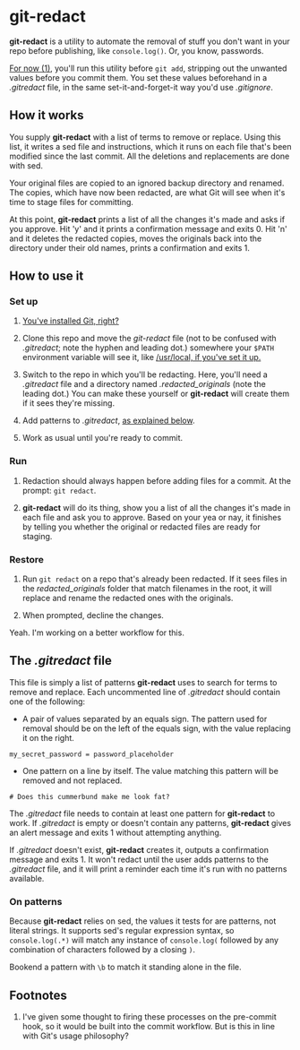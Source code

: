 git-redact
==========

**git-redact** is a utility to automate the removal of stuff you don't want in your repo before publishing, like `console.log()`. Or, you know, passwords.

[For now (1)][1], you'll run this utility before `git add`, stripping out the unwanted values before you commit them. You set these values beforehand in a *.gitredact* file, in the same set-it-and-forget-it way you'd use *.gitignore*.


How it works
------------

You supply **git-redact** with a list of terms to remove or replace. Using this list, it writes a sed file and instructions, which it runs on each file that's been modified since the last commit. All the deletions and replacements are done with sed.

Your original files are copied to an ignored backup directory and renamed. The copies, which have now been redacted, are what Git will see when it's time to stage files for committing.

At this point, **git-redact** prints a list of all the changes it's made and asks if you approve. Hit 'y' and it prints a confirmation message and exits 0. Hit 'n' and it deletes the redacted copies, moves the originals back into the directory under their old names, prints a confirmation and exits 1.


How to use it
-------------

### Set up ###

1. [You've installed Git, right?][2]

2. Clone this repo and move the *git-redact* file (not to be confused with *.gitredact*; note the hyphen and leading dot.) somewhere your `$PATH` environment variable will see it, like [/usr/local, if you've set it up.][3]

3. Switch to the repo in which you'll be redacting. Here, you'll need a *.gitredact* file and a directory named *.redacted_originals* (note the leading dot.) You can make these yourself or **git-redact** will create them if it sees they're missing.

4. Add patterns to *.gitredact*, [as explained below][4].

5. Work as usual until you're ready to commit.

### Run ###

1. Redaction should always happen before adding files for a commit. At the prompt: `git redact`.

2. **git-redact** will do its thing, show you a list of all the changes it's made in each file and ask you to approve. Based on your yea or nay, it finishes by telling you whether the original or redacted files are ready for staging.

### Restore ###

1. Run `git redact` on a repo that's already been redacted. If it sees files in the *redacted_originals* folder that match filenames in the root, it will replace and rename the redacted ones with the originals.

2. When prompted, decline the changes.

Yeah. I'm working on a better workflow for this.


The *.gitredact* file
---------------------

This file is simply a list of patterns **git-redact** uses to search for terms to remove and replace. Each uncommented line of *.gitredact* should contain one of the following:

- A pair of values separated by an equals sign. The pattern used for removal should be on the left of the equals sign, with the value replacing it on the right.

`my_secret_password = password_placeholder`

- One pattern on a line by itself. The value matching this pattern will be removed and not replaced.

`# Does this cummerbund make me look fat?`

The *.gitredact* file needs to contain at least one pattern for **git-redact** to work. If *.gitredact*  is empty or doesn't contain any patterns, **git-redact** gives an alert message and exits 1 without attempting anything. 

If *.gitredact* doesn't exist, **git-redact** creates it, outputs a confirmation message and exits 1. It won't redact until the user adds patterns to the *.gitredact* file, and it will print a reminder each time it's run with no patterns available.

### On patterns ###

Because **git-redact** relies on sed, the values it tests for are patterns, not literal strings. It supports sed's regular expression syntax, so `console.log(.*)` will match any instance of `console.log(` followed by any combination of characters followed by a closing `)`.

Bookend a pattern with `\b` to match it standing alone in the file.


Footnotes
---------

1. I've given some thought to firing these processes on the pre-commit hook, so it would be built into the commit workflow. But is this in line with Git's usage philosophy?


[1]: #footnotes "I've given some thought to firing these processes on the pre-commit hook."
[2]: http://git-scm.com "Git - Fast version control"
[3]: http://hivelogic.com/articles/using_usr_local "Hivelogic - Using /usr/local"
[4]: #the-gitredact-file "How to set up the .gitredact file."
